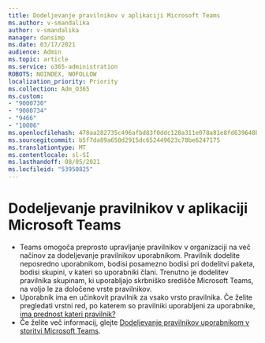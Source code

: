 ```yaml
---
title: Dodeljevanje pravilnikov v aplikaciji Microsoft Teams
ms.author: v-smandalika
author: v-smandalika
manager: dansimp
ms.date: 03/17/2021
audience: Admin
ms.topic: article
ms.service: o365-administration
ROBOTS: NOINDEX, NOFOLLOW
localization_priority: Priority
ms.collection: Adm_O365
ms.custom:
- "9000730"
- "9000734"
- "9466"
- "10006"
ms.openlocfilehash: 478aa282735c496afbd83f0ddc128a311e078a81e8fd639648b90a815b14c79c
ms.sourcegitcommit: b5f7da89a650d2915dc652449623c78be6247175
ms.translationtype: MT
ms.contentlocale: sl-SI
ms.lasthandoff: 08/05/2021
ms.locfileid: "53950825"
---
```

# <a name="assign-policies-in-microsoft-teams"></a>Dodeljevanje pravilnikov v aplikaciji Microsoft Teams

- Teams omogoča preprosto upravljanje pravilnikov v organizaciji na več načinov za dodeljevanje pravilnikov uporabnikom. Pravilnik dodelite neposredno uporabnikom, bodisi posamezno bodisi pri dodelitvi paketa, bodisi skupini, v kateri so uporabniki člani.  Trenutno je dodelitev pravilnika skupinam, ki uporabljajo skrbniško središče Microsoft Teams, na voljo le za določene vrste pravilnikov. 
- Uporabnik ima en učinkovit pravilnik za vsako vrsto pravilnika. Če želite pregledati vrstni red, po katerem so pravilniki uporabljeni za uporabnike, [ima prednost kateri pravilnik?](https://docs.microsoft.com/microsoftteams/assign-policies#which-policy-takes-precedence)
- Če želite več informacij, glejte [Dodeljevanje pravilnikov uporabnikom v storitvi Microsoft Teams](https://docs.microsoft.com/microsoftteams/assign-policies).
